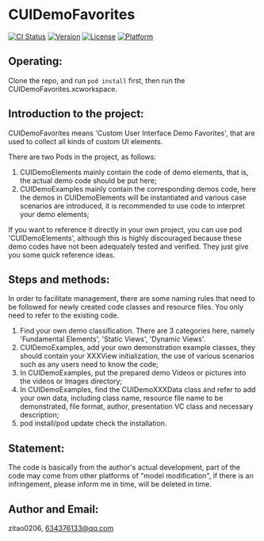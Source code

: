 # CUIDemoFavorites

[![CI Status](https://img.shields.io/travis/Leon0206/CUIDemoFavorites.svg?style=flat)](https://travis-ci.org/Leon0206/CUIDemoFavorites)
[![Version](https://img.shields.io/cocoapods/v/CUIDemoFavorites.svg?style=flat)](https://cocoapods.org/pods/CUIDemoFavorites)
[![License](https://img.shields.io/cocoapods/l/CUIDemoFavorites.svg?style=flat)](https://cocoapods.org/pods/CUIDemoFavorites)
[![Platform](https://img.shields.io/cocoapods/p/CUIDemoFavorites.svg?style=flat)](https://cocoapods.org/pods/CUIDemoFavorites)

## Operating:

Clone the repo, and run `pod install` first, then run the CUIDemoFavorites.xcworkspace.

## Introduction to the project:
CUIDemoFavorites means 'Custom User Interface Demo Favorites', that are used to collect all kinds of custom UI elements.

There are two Pods in the project, as follows: 
1. CUIDemoElements mainly contain the code of demo elements, that is, the actual demo code should be put here; 
2. CUIDemoExamples mainly contain the corresponding demos code, here the demos in CUIDemoElements will be instantiated and various case scenarios are introduced, it is recommended to use code to interpret your demo elements; 

If you want to reference it directly in your own project, you can use pod 'CUIDemoElements', although this is highly discouraged because these demo codes have not been adequately tested and verified. They just give you some quick reference ideas.

## Steps and methods:

In order to facilitate management, there are some naming rules that need to be followed for newly created code classes and resource files. You only need to refer to the existing code.
1. Find your own demo classification. There are 3 categories here, namely 'Fundamental Elements', 'Static Views', 'Dynamic Views'.
2. CUIDemoExamples, add your own demonstration example classes, they should contain your XXXView initialization, the use of various scenarios such as any users need to know the code; 
3. In CUIDemoExamples, put the prepared demo Videos or pictures into the videos or Images directory; 
4. In CUIDemoExamples, find the CUIDemoXXXData class and refer to add your own data, including class name, resource file name to be demonstrated, file format, author, presentation VC class and necessary description; 
5. pod install/pod update check the installation.

## Statement:

The code is basically from the author's actual development, part of the code may come from other platforms of "model modification", if there is an infringement, please inform me in time, will be deleted in time.

## Author and Email:

zitao0206, 634376133@qq.com
